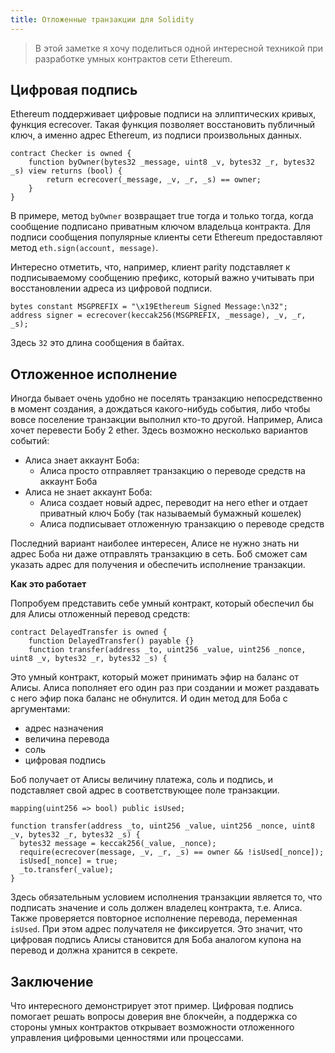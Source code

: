 ```yaml
---
title: Отложенные транзакции для Solidity 
---
```


> В этой заметке я хочу поделиться одной интересной техникой при разработке умных контрактов сети Ethereum. 

Цифровая подпись
----------------

Ethereum поддерживает цифровые подписи на эллиптических кривых, функция ecrecover. Такая функция позволяет восстановить публичный ключ, а именно адрес Ethereum, из подписи произвольных данных.

    contract Checker is owned {
        function byOwner(bytes32 _message, uint8 _v, bytes32 _r, bytes32 _s) view returns (bool) {
            return ecrecover(_message, _v, _r, _s) == owner;
        }
    }

В примере, метод `byOwner` возвращает true тогда и только тогда, когда сообщение подписано приватным ключом владельца контракта. Для подписи сообщения популярные клиенты сети Ethereum предоставляют метод `eth.sign(account, message)`. 

Интересно отметить, что, например, клиент parity подставляет к подписываемому сообщению префикс, который важно учитывать при восстановлении адреса из цифровой подписи.

    bytes constant MSGPREFIX = "\x19Ethereum Signed Message:\n32";
    address signer = ecrecover(keccak256(MSGPREFIX, _message), _v, _r, _s);

Здесь `32` это длина сообщения в байтах.

Отложенное исполнение
---------------------

Иногда бывает очень удобно не поселять транзакцию непосредственно в момент создания, а дождаться какого-нибудь события, либо чтобы вовсе поселение транзакции выполнил кто-то другой. Например, Алиса хочет перевести Бобу 2 ether. Здесь возможно несколько вариантов событий:

* Алиса знает аккаунт Боба:
  -  Алиса просто отправляет транзакцию о переводе средств на аккаунт Боба
* Алиса не знает аккаунт Боба:
  - Алиса создает новый адрес, переводит на него ether и отдает приватный ключ Бобу (так называемый бумажный кошелек)
  - Алиса подписывает отложенную транзакцию о переводе средств

Последний вариант наиболее интересен, Алисе не нужно знать ни адрес Боба ни даже отправлять транзакцию в сеть. Боб сможет сам указать адрес для получения и обеспечить исполнение транзакции.

**Как это работает**

Попробуем представить себе умный контракт, который обеспечил бы для Алисы отложенный перевод средств:

    contract DelayedTransfer is owned {
        function DelayedTransfer() payable {}
        function transfer(address _to, uint256 _value, uint256 _nonce, uint8 _v, bytes32 _r, bytes32 _s) {

Это умный контракт, который может принимать эфир на баланс от Алисы. Алиса пополняет его один раз при создании и может раздавать с него эфир пока баланс не обнулится. И один метод для Боба с аргументами:

* адрес назначения
* величина перевода
* соль
* цифровая подпись

Боб получает от Алисы величину платежа, соль и подпись, и подставляет свой адрес в соответствующее поле транзакции.

    mapping(uint256 => bool) public isUsed;
  
    function transfer(address _to, uint256 _value, uint256 _nonce, uint8 _v, bytes32 _r, bytes32 _s) {
      bytes32 message = keccak256(_value, _nonce);
      require(ecrecover(message, _v, _r, _s) == owner && !isUsed[_nonce]);
      isUsed[_nonce] = true;
      _to.transfer(_value);
    }

Здесь обязательным условием исполнения транзакции является то, что подписать значение и соль должен владелец контракта, т.е. Алиса. Также проверяется повторное исполнение перевода, переменная `isUsed`. При этом адрес получателя не фиксируется. Это значит, что цифровая подпись Алисы становится для Боба аналогом купона на перевод и должна хранится в секрете.

Заключение
----------

Что интересного демонстрирует этот пример. Цифровая подпись помогает решать вопросы доверия вне блокчейн, а поддержка со стороны умных контрактов открывает возможности отложенного управления цифровыми ценностями или процессами.
